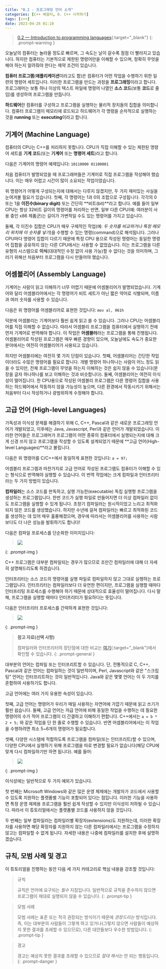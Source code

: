 ```yaml
---
title: "0.2 - 프로그래밍 언어 소개"
categories: [C++ 배움터, 0. C++ 시작하기]
tags: [c++]
date: 2023-04-26 01:10
---
```


>[0.2 — Introduction to programming languages](https://www.learncpp.com/cpp-tutorial/introduction-to-programming-languages/){:target="_blank"}
{: .prompt-warning }

오늘날의 컴퓨터는 놀라울 정도로 빠르며, 그 속도는 날이 갈수록 점점 더 빨라지고 있습니다. 하지만 컴퓨터는 기본적으로 제한된 명령어만을 이해할 수 있으며, 정확히 무엇을 해야 하는지 알려줘야 한다는 제약 조건이 있습니다.

**컴퓨터 프로그램**(**애플리케이션**이라고도 함)은 컴퓨터가 어떤 작업을 수행하기 위한 일련의 명령어 세트입니다. 이러한 프로그램을 만드는 과정을 **프로그래밍**이라고 합니다. 프로그래머는 보통 하나 이상의 텍스트 파일에 명령어 나열인 **소스 코드**(보통 **코드**로 줄임)를 생성하여 프로그램을 만듭니다.

**하드웨어**란 컴퓨터를 구성하고 프로그램을 실행하는 물리적 장치들의 집합을 의미합니다. 컴퓨터 프로그램이 메모리에 로드되고 하드웨어가 각 명령을 순차적으로 실행하는 것을 **running** 또는 **executing**이라고 합니다.

## **기계어 (Machine Language)**

컴퓨터의 CPU는 C++를 처리하지 못합니다. CPU가 직접 이해할 수 있는 제한된 명령어 세트를 **기계 코드**(또는 **기계어** 또는 **명령어 세트**)라고 합니다.

다음은 기계어의 명령어 예제입니다: `10110000 01100001`

처음 컴퓨터가 발명되었을 때 프로그래머들은 기계어로 직접 프로그램을 작성해야 했습니다. 이는 매우 어렵고 시간이 많이 소요되는 작업이었습니다.

위 명령어가 어떻게 구성되는지에 대해서는 다루지 않겠지만, 두 가지 재미있는 사실을 눈여겨볼 필요가 있습니다. 첫째, 각 명령어는 1과 0의 조합으로 구성됩니다. 각각의 0 또는 1을 **이진수(binary digit)** 또는 간단히 **비트(bit)**라고 합니다. 예를 들어 일부 CPU는 항상 32비트 길이의 명령어를 처리하는 반면, 일부 다른 CPU(예: 여러분이 사용 중인 x86 제품군)는 길이가 가변적일 수도 있는 명령어를 가지고 있습니다.

둘째, 각 이진수 집합은 CPU가 매우 구체적인 작업(예: _두 숫자를 비교하거나_ _특정 메모리 위치에 이 숫자를 넣기_)을 수행할 수 있는 명령(command)으로 해석됩니다. 그러나 CPU마다 명령어 집합이 다르기 때문에 특정 CPU 용으로 작성된 명령어는 동일한 명령어 집합을 공유하지 않는 다른 CPU에서는 사용할 수 없었습니다. 이는 프로그램을 다른 유형의 시스템으로 **이식**(대대적인 수정 없이 사용 가능)할 수 없다는 것을 의미하며, 그러기 위해선 처음부터 프로그램을 다시 만들어야 했습니다.

## **어셈블리어 (Assembly Language)**

기계어는 사람이 읽고 이해하기 너무 어렵기 때문에 어셈블리어가 발명되었습니다. 기계어와 달리 어셈블리어에서는 각 명령어가 비트 세트가 아닌 짧은 약어로 식별되며, 이름과 여러 숫자를 사용할 수 있습니다.

다음은 위 명령어를 어셈블리어로 표현한 것입니다: `mov al, 061h`

덕분에 어셈블리는 기계어보다 훨씬 쉽게 읽고 쓸 수 있습니다. 그러나 CPU는 어셈블리어를 직접 이해할 수 없습니다. 따라서 어셈블리 프로그램을 컴퓨터에서 실행하기 전에 먼저 기계어로 번역해야 합니다. 이 작업은 **어셈블러**라는 프로그램을 통해 진행됩니다. 어셈블리어로 작성된 프로그램은 매우 빠른 경향이 있으며, 오늘날에도 속도가 중요한 분야에서는 여전히 어셈블리어가 사용되고 있습니다.

하지만 어셈블리에는 여전히 몇 가지 단점이 있습니다. 첫째, 어셈블리어는 간단한 작업이더라도 수많은 명령어를 필요로 합니다. 개별 명령어 하나하나는 사람이 어느 정도 읽을 수 있지만, 전체 프로그램이 무엇을 하는지 이해하는 것은 쉽지 않을 수 있습니다(문장을 글자 하나하나를 보고 이해하는 것과 비슷합니다). 둘째, 어셈블리어는 여전히 이식성이 떨어집니다. 한 CPU용으로 작성된 어셈블리 프로그램은 다른 명령어 집합을 사용하는 하드웨어에서 작동하지 않을 가능성이 높으며, 다른 환경에서 작동시키기 위해서는 처음부터 다시 작성하거나 광범위하게 수정해야 합니다.

## **고급 언어 (High-level Languages)**

가독성과 이식성 문제를 해결하기 위해 C, C++, Pascal과 같은 새로운 프로그래밍 언어가 개발되었고, 이후에는 Java, Javascript, Perl과 같은 언어가 개발되었습니다. 이러한 언어들은 프로그래머가 프로그램이 어떤 종류의 컴퓨터에서 실행되는지에 대해 크게 신경 쓰지 않고 프로그램을 작성할 수 있도록 설계되었기 때문에 **고급 언어(High-level Languages)**라고 불립니다.

다음은 위 명령어를 C/C++에서 동일하게 표현한 것입니다: `a = 97;`

어셈블리 프로그램과 마찬가지로 고급 언어로 작성된 프로그램도 컴퓨터가 이해할 수 있는 형식으로 번역해야 실행할 수 있습니다. 이 번역 작업에는 크게 컴파일과 인터프리터라는 두 가지 방법이 있습니다.

**컴파일러**는 소스 코드를 판독하고, 실행 가능한(executable) 독립 실행형 프로그램을 생성하는 프로그램입니다. 한번 코드가 실행 파일로 만들어지면 더 이상 컴파일러 없이도 프로그램을 실행할 수 있게 됩니다. 초창기 컴파일러는 원시적이었고 느리고 최적화되지 않은 코드를 생성했습니다. 하지만 수년에 걸쳐 컴파일러는 빠르고 최적화된 코드를 생성하는 데 있어 매우 훌륭해졌으며, 경우에 따라서는 어셈블리어를 사용하는 사람보다도 더 나은 성능을 발휘하기도 합니다!

다음은 컴파일 프로세스를 단순화한 이미지입니다:

> <img src="https://www.learncpp.com/images/CppTutorial/Chapter0/Compiling-min.png?ezimgfmt=rs:521x161/rscb2/ng:webp/ngcb2">
{: .prompt-img }

C++ 프로그램은 대부분 컴파일되는 경우가 많으므로 조만간 컴파일러에 대해 더 자세히 설명해드리도록 하겠습니다.

인터프리터는 소스 코드의 명령어를 실행 파일로 컴파일하지 않고 그대로 실행하는 프로그램입니다. 인터프리터는 컴파일러보다 더 유연한 편이지만, 프로그램을 실행할 때마다 인터프리팅 프로세스를 수행해야 하기 때문에 상대적으로 효율성이 떨어집니다. 다시 말해, 프로그램을 실행할 때마다 인터프리터가 필요하다는 뜻입니다.

다음은 인터프리터 프로세스를 간략하게 표현한 것입니다:

><img src="https://www.learncpp.com/images/CppTutorial/Chapter0/Interpreting-min.png?ezimgfmt=rs:537x45/rscb2/ng:webp/ngcb2">
{: .prompt-img }

> **참고 자료(선택 사항)**
> 
> 컴파일러와 인터프리터의 장단점에 대한 비교는 [여기](https://stackoverflow.com/questions/38491212/difference-between-compiled-and-interpreted-languages/38491646#38491646){:target="_blank"}에서 확인할 수 있습니다.
{: .prompt-general }

대부분의 언어는 컴파일 또는 인터프리트할 수 있습니다. 단, 전통적으로 C, C++, Pascal과 같은 언어는 컴파일하는 것이 일반적이며, Perl, Javascript와 같은 "스크립팅" 언어는 인터프리트하는 것이 일반적입니다. Java와 같은 몇몇 언어는 이 두 가지를 혼합하여 사용하기도 합니다.

고급 언어에는 여러 가지 유용한 속성이 있습니다.

첫째, 고급 언어는 명령어가 우리가 매일 사용하는 자연어에 가깝기 때문에 읽고 쓰기가 훨씬 쉽습니다. 둘째, 고급 언어는 저급 언어에 비해 동일한 작업을 수행하는 데 필요한 명령어의 수가 적어 프로그램이 더 간결하고 이해하기 편합니다. C++에서는 `a = b * 2 + 5;` 와 같은 작업을 단 한 줄로 수행할 수 있습니다. 반면 어셈블리어에서는 이 작업을 수행하려면 최소 5~6개의 명령어가 필요합니다.

셋째, 다양한 시스템에 적합하도록 프로그램을 컴파일(또는 인터프리트)할 수 있으며, 다양한 CPU에서 실행하기 위해 프로그램을 따로 변경할 필요가 없습니다(해당 CPU에 맞게 다시 컴파일하기만 하면 됩니다). 예를 들어:

><img src="https://www.learncpp.com/images/CppTutorial/Chapter0/Portability-min.png?ezimgfmt=rs:481x261/rscb2/ng:webp/ngcb2">
{: .prompt-img }

이식성에는 일반적으로 두 가지 예외가 있습니다.

첫 번째는 Microsoft Windows와 같은 많은 운영 체제에는 개발자가 코드에서 사용할 수 있도록 지원하는 플랫폼별 기능이 포함되어 있다는 점입니다. 이러한 기능을 사용하면 특정 운영 체제용 프로그램을 훨씬 쉽게 작성할 수 있지만 이식성이 저하될 수 있습니다. 따라서 이 튜토리얼에서는 플랫폼별 코드를 사용하지 않을 것입니다.

두 번째는 일부 컴파일러는 컴파일러별 확장자(extensions)도 지원하는데, 이러한 확장자를 사용하면 해당 확장자를 지원하지 않는 다른 컴파일러에서는 프로그램을 수정하지 않고는 컴파일할 수 없게 됩니다. 자세한 내용은 나중에 컴파일러를 설치한 후에 설명하겠습니다.

## **규칙, 모범 사례 및 경고**

이 튜토리얼을 진행하는 동안 다음 세 가지 카테고리로 핵심 내용을 강조할 것입니다:

> 규칙
> 
> 규칙은 언어에 요구되는 _필수_ 지침입니다. 일반적으로 규칙을 준수하지 않으면 프로그램이 제대로 실행되지 않을 수 있습니다.
{: .prompt-tip }

> 모범 사례
>
> 모범 사례는 표준 또는 적극 권장되는 방식이기 때문에 _권장드리는_ 방식입니다. 즉, 이는 대부분의 사람들이 그렇게 하고 있거나(그렇지 않으면 사람들이 예상하지 못한 결과를 초래할 수 있으므로), 다른 대안들보다 우수한 방법입니다.
{: .prompt-tip }

> 경고
>
> 경고는 예상치 못한 결과를 초래할 수 있으므로 _절대 해서는_ 안 되는 행동입니다.
{: .prompt-danger }
